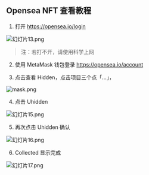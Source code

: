 ## Opensea NFT 查看教程



1. 打开 https://opensea.io/login



![幻灯片13.png](https://s2.loli.net/2022/02/15/LjApYUMahiEcJ8G.png)


> 注：若打不开，请使用科学上网

2. 使用 MetaMask 钱包登录 https://opensea.io/account 

3. 点击查看 Hidden，点击项目三个点「…」，



![mask.png](https://s2.loli.net/2022/02/15/XbQsteaN6TvBVR4.png)

4. 点击 Uhidden

![幻灯片15.png](https://s2.loli.net/2022/02/15/aFC9xSsk4UIWHpQ.png)




5. 再次点击 Uhidden 确认



![幻灯片16.png](https://s2.loli.net/2022/02/15/hk6WgLz9Rq5FMYZ.png)

6.  Collected 显示完成

![幻灯片17.png](https://s2.loli.net/2022/02/15/cSOnY7UygokFdHK.png)